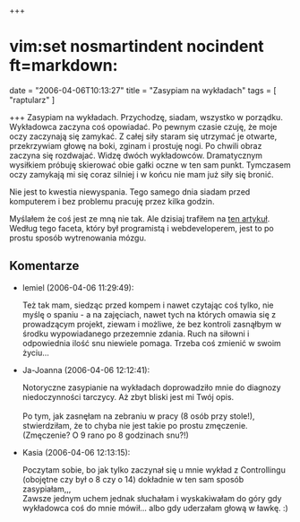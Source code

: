 +++
# vim:set nosmartindent nocindent ft=markdown:
date = "2006-04-06T10:13:27"
title = "Zasypiam na wykładach"
tags = [ "raptularz" ]

+++
Zasypiam na wykładach. Przychodzę, siadam, wszystko w porządku. Wykładowca
zaczyna coś opowiadać. Po pewnym czasie czuję, że moje oczy zaczynają się
zamykać. Z całej siły staram się utrzymać je otwarte, przekrzywiam głowę na
boki, zginam i prostuję nogi. Po chwili obraz zaczyna się rozdwajać. Widzę
dwóch wykładowców. Dramatycznym wysiłkiem próbuję skierować obie gałki oczne w
ten sam punkt. Tymczasem oczy zamykają mi się coraz silniej i w końcu nie mam
już siły się bronić.

<!--more-->

Nie jest to kwestia niewyspania. Tego samego dnia siadam przed komputerem i
bez problemu pracuję przez kilka godzin.

Myślałem że coś jest ze mną nie tak. Ale dzisiaj trafiłem na [ten
artykuł][geek-lifestyle].  Według tego faceta, który był programistą i
webdeveloperem, jest to po prostu sposób wytrenowania mózgu.

## Komentarze

* lemiel (2006-04-06 11:29:49): <p>Też tak mam, siedząc przed kompem i nawet
  czytając coś tylko, nie myślę o spaniu - a na zajęciach, nawet tych na których
  omawia się z prowadzącym projekt, ziewam i możliwe, że bez kontroli zasnąłbym
  w środku wypowiadanego przezemnie zdania. Ruch na siłowni i odpowiednia ilość
  snu niewiele pomaga. Trzeba coś zmienić w swoim życiu...</p>
* Ja-Joanna (2006-04-06 12:12:41): <p>Notoryczne zasypianie na wykładach
  doprowadziło mnie do diagnozy niedoczynności tarczycy. Aż zbyt bliski jest mi
  Twój opis. <br /> <br />Po tym, jak zasnęłam na zebraniu w pracy (8 osób przy
  stole!), stwierdziłam, że to chyba nie jest takie po prostu zmęczenie.
  (Zmęczenie? O 9 rano po 8 godzinach snu?!)</p>
* Kasia (2006-04-06 12:13:15): <p>Poczytam sobie, bo jak tylko zaczynał się u
  mnie wykład z Controllingu (obojętne czy był o 8 czy o 14) dokładnie w ten sam
  sposób zasypiałam,,,  <br />Zawsze jednym uchem jednak słuchałam i
  wyskakiwałam do góry gdy wykładowca coś do mnie mówił... albo gdy uderzałam
  głową w ławkę. :)</p>

[geek-lifestyle]: http://www.carotids.com/lifestyle/health-problems-related-to-the-geek-lifestyle/
